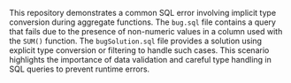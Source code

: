 This repository demonstrates a common SQL error involving implicit type conversion during aggregate functions. The `bug.sql` file contains a query that fails due to the presence of non-numeric values in a column used with the `SUM()` function.  The `bugSolution.sql` file provides a solution using explicit type conversion or filtering to handle such cases. This scenario highlights the importance of data validation and careful type handling in SQL queries to prevent runtime errors.